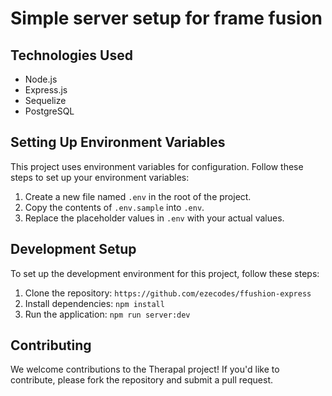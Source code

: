 # Simple server setup for frame fusion

## Technologies Used

- Node.js
- Express.js
- Sequelize
- PostgreSQL

## Setting Up Environment Variables

This project uses environment variables for configuration. Follow these steps to set up your environment variables:

1. Create a new file named `.env` in the root of the project.
2. Copy the contents of `.env.sample` into `.env`.
3. Replace the placeholder values in `.env` with your actual values.

## Development Setup

To set up the development environment for this project, follow these steps:

1. Clone the repository: `https://github.com/ezecodes/ffushion-express`
2. Install dependencies: `npm install`
3. Run the application: `npm run server:dev`

## Contributing

We welcome contributions to the Therapal project! If you'd like to contribute, please fork the repository and submit a pull request.

